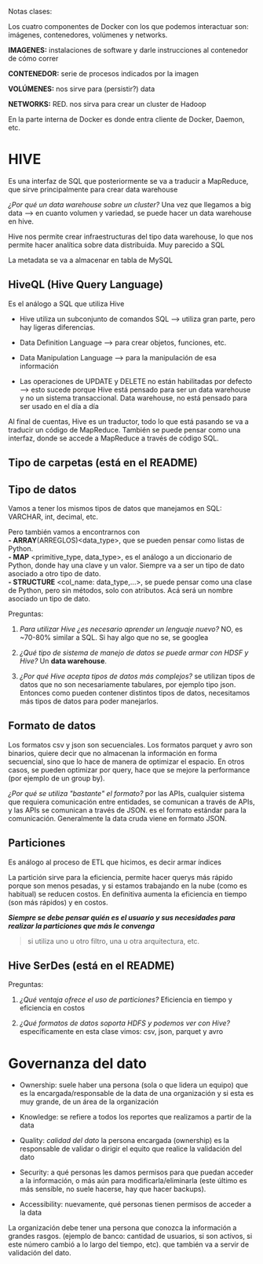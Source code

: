 Notas clases:

Los cuatro componentes de Docker con los que podemos interactuar son: imágenes, contenedores, volúmenes y networks.

**IMAGENES:** instalaciones de software y darle instrucciones al contenedor de cómo correr

**CONTENEDOR:** serie de procesos indicados por la imagen

**VOLÚMENES:** nos sirve para (persistir?) data

**NETWORKS:** RED. nos sirva para crear un cluster de Hadoop

En la parte interna de Docker es donde entra cliente de Docker, Daemon, etc.

# HIVE
Es una interfaz de SQL que posteriormente se va a traducir a MapReduce, que sirve principalmente para crear data warehouse

*¿Por qué un data warehouse sobre un cluster?*
Una vez que llegamos a big data --> en cuanto volumen y variedad, se puede hacer un data warehouse en hive.

Hive nos permite crear infraestructuras del tipo data warehouse, lo que nos permite hacer analítica sobre data distribuida. Muy parecido a SQL

La metadata se va a almacenar en tabla de MySQL

## HiveQL (Hive Query Language)
Es el análogo a SQL que utiliza Hive

- Hive utiliza un subconjunto de comandos SQL --> utiliza gran parte, pero hay ligeras diferencias.

- Data Definition Language --> para crear objetos, funciones, etc.

- Data Manipulation Language --> para la manipulación de esa información

- Las operaciones de UPDATE y DELETE no están habilitadas por defecto --> esto sucede porque Hive está pensado para ser un data warehouse y no un sistema transaccional.
Data warehouse, no está pensado para ser usado en el día a día

Al final de cuentas, Hive es un traductor, todo lo que está pasando se va a traducir un código de MapReduce.
También se puede pensar como una interfaz, donde se accede a MapReduce a través de código SQL.

## Tipo de carpetas (está en el README)

## Tipo de datos
Vamos a tener los mismos tipos de datos que manejamos en SQL: VARCHAR, int, decimal, etc.

Pero también vamos a encontrarnos con <br>
**- ARRAY**(ARREGLOS)<data_type>, que se pueden pensar como listas de Python.<br>
**- MAP** <primitive_type, data_type>, es el análogo a un diccionario de Python, donde hay una clave y un valor. Siempre va a ser un tipo de dato asociado a otro tipo de dato.<br>
**- STRUCTURE** <col_name: data_type,...>, se puede pensar como una clase de Python, pero sin métodos, solo con atributos. Acá será un nombre asociado un tipo de dato.<br>

Preguntas:
1. *Para utilizar Hive ¿es necesario aprender un lenguaje nuevo?* NO, es ~70-80% similar a SQL. Si hay algo que no se, se googlea

2. *¿Qué tipo de sistema de manejo de datos se puede armar con HDSF y Hive?* Un **data warehouse**.

3. *¿Por qué Hive acepta tipos de datos más complejos?* se utilizan tipos de datos que no son necesariamente tabulares, por ejemplo tipo json. Entonces como pueden contener distintos tipos de datos, necesitamos más tipos de datos para poder manejarlos.

## Formato de datos
Los formatos csv y json son secuenciales.
Los formatos parquet y avro son binarios, quiere decir que no almacenan la información en forma secuencial, sino que lo hace de manera de optimizar el espacio. En otros casos, se pueden optimizar por query, hace que se mejore la performance (por ejemplo de un group by).

*¿Por qué se utiliza "bastante" el formato?* por las APIs, cualquier sistema que requiera comunicación entre entidades, se comunican a través de APIs, y las APIs se comunican a través de JSON. es el formato estándar para la comunicación.
Generalmente la data cruda viene en formato JSON. 

## Particiones
Es análogo al proceso de ETL que hicimos, es decir armar índices

La partición sirve para la eficiencia, permite hacer querys más rápido porque son menos pesadas, y si estamos trabajando en la nube (como es habitual) se reducen costos. En definitiva aumenta la eficiencia en tiempo (son más rápidos) y en costos.

***Siempre se debe pensar quién es el usuario y sus necesidades para realizar la particiones que más le convenga***
> si utiliza uno u otro filtro, una u otra arquitectura, etc.

## Hive SerDes (está en el README)

Preguntas:
1. *¿Qué ventaja ofrece el uso de particiones?* Eficiencia en tiempo y eficiencia en costos

2. *¿Qué formatos de datos soporta HDFS y podemos ver con Hive?* específicamente en esta clase vimos: csv, json, parquet y avro 

# Governanza del dato
- Ownership: suele haber una persona (sola o que lidera un equipo) que es la encargada/responsable de la data de una organización y si esta es muy grande, de un área de la organización

- Knowledge: se refiere a todos los reportes que realizamos a partir de la data

- Quality: *calidad del dato* la persona encargada (ownership) es la responsable de validar o dirigir el equito que realice la validación del dato

- Security: a qué personas les damos permisos para que puedan acceder a la información, o más aún para modificarla/eliminarla (este último es más sensible, no suele hacerse, hay que hacer backups).

- Accessibility: nuevamente, qué personas tienen permisos de acceder a la data

La organización debe tener una persona que conozca la información a grandes rasgos. (ejemplo de banco: cantidad de usuarios, si son activos, si este número cambió a lo largo del tiempo, etc). que también va a servir de validación del dato.